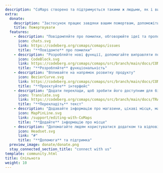 ```yaml
---
description: "CoMaps створено та підтримується такими ж людьми, як і ви"
extra:
  donate:
    description: "Застосунок працює завдяки вашим пожертвам, допоможіть покращити його"
    title: Пожертвувати
  features:
    - description: "Повідомляйте про помилки, обговорюйте ідеї та пропонуйте функції"
      icon: chats.svg
      link: https://codeberg.org/comaps/comaps/issues
      title: "**Повідомте** про помилки"
    - description: "Розробляйте нові функції, допомагайте виправляти помилки та переглядайте код"
      icon: CodeBlock.svg
      link: https://codeberg.org/comaps/comaps/src/branch/main/docs/CONTRIBUTING.md
      title: "**Розробляйте** функціональність"
    - description: "Впливайте на напрямок розвитку продукту"
      icon: BezierCurve.svg
      link: https://codeberg.org/comaps/comaps/src/branch/main/docs/CONTRIBUTING.md
      title: "**Проєктуйте** інтерфейс"
    - description: "Додати переклади, щоб зробити його доступним для більшої кількості людей по всьому світу"
      icon: Translate.svg
      link: https://codeberg.org/comaps/comaps/src/branch/main/docs/TRANSLATIONS.md
      title: "**Перекладіть** текст"
    - description: "Додавайте інформацію про магазини, цікаві місця, маршрути та громадський транспорт до OpenStreetMap"
      icon: MapPinLine.svg
      link: /support/editing-with-CoMaps
      title: "**Додайте** інформацію про місце"
    - description: "Допомагайте людям користуватися додатком та відповідайте на запитання"
      icon: Headset.svg
      link: "#"
      title: "**Допомога** та підтримка"
  preview_image: donate/donate.png
  stay_connected_section_title: "connect with us"
template: community.html
title: Спільнота
weight: 10
---
```

